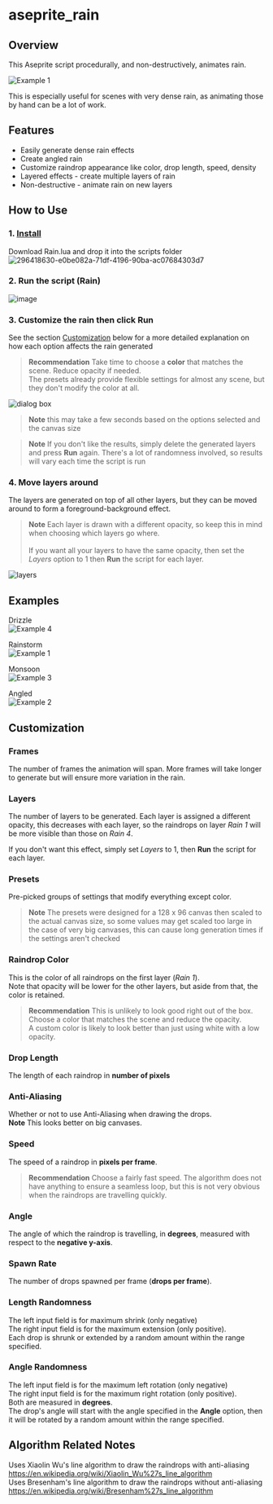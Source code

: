 # aseprite_rain
## Overview
This Aseprite script procedurally, and non-destructively, animates rain. 

![Example 1](https://github.com/Arktii/aseprite_rain/assets/72131971/4a192c47-e9b2-401a-88aa-aa7ff5bbf95b)

This is especially useful for scenes with very dense rain, as animating those by hand can be a lot of work. 

## Features
- Easily generate dense rain effects
- Create angled rain
- Customize raindrop appearance like color, drop length, speed, density
- Layered effects - create multiple layers of rain
- Non-destructive - animate rain on new layers

## How to Use
### 1. [Install](https://community.aseprite.org/t/aseprite-scripts-collection/3599)
Download Rain.lua and drop it into the scripts folder <br/>
![296418630-e0be082a-71df-4196-90ba-ac07684303d7](https://github.com/Arktii/aseprite_rain/assets/72131971/751bd94b-ae0d-4192-ac00-8195a502b25e)

### 2. Run the script (Rain)
![image](https://github.com/Arktii/aseprite_rain/assets/72131971/3d27ccb3-0269-4450-bb9c-5efcd857d4fb)

### 3. Customize the rain then click **Run**
See the section [Customization](#customization) below for a more detailed explanation on how each option affects the rain generated

> **Recommendation** Take time to choose a **color** that matches the scene. Reduce opacity if needed. <br/>
> The presets already provide flexible settings for almost any scene, but they don't modify the color at all.

![dialog box](https://github.com/Arktii/aseprite_rain/assets/72131971/9ca736b7-0cee-44b4-9aab-fa649488d51d)

> **Note** this may take a few seconds based on the options selected and the canvas size

> **Note** If you don't like the results, simply delete the generated layers and press **Run** again. There's a lot of randomness involved, so results will vary each time the script is run

### 4. Move layers around
The layers are generated on top of all other layers, but they can be moved around to form a foreground-background effect. 

> **Note** Each layer is drawn with a different opacity, so keep this in mind when choosing which layers go where. <br/><br/>
> If you want all your layers to have the same opacity, then set the *Layers* option to 1 then **Run** the script for each layer.

![layers](https://github.com/Arktii/aseprite_rain/assets/72131971/d3c7310a-2c0f-4f01-b2d1-0c2ffa0b6840)

## Examples
Drizzle <br/>
![Example 4](https://github.com/Arktii/aseprite_rain/assets/72131971/d88ccf70-49c9-4371-97b2-872d7f42a593)

Rainstorm <br/>
![Example 1](https://github.com/Arktii/aseprite_rain/assets/72131971/4a192c47-e9b2-401a-88aa-aa7ff5bbf95b)

Monsoon <br/>
![Example 3](https://github.com/Arktii/aseprite_rain/assets/72131971/4e8affe0-e088-4e88-a7b1-6488eea8e8fc)

Angled <br/>
![Example 2](https://github.com/Arktii/aseprite_rain/assets/72131971/824265d4-16c9-406e-93a2-8507a2e2c566)

## Customization
### Frames
The number of frames the animation will span. More frames will take longer to generate but will ensure more variation in the rain.

### Layers
The number of layers to be generated. Each layer is assigned a different opacity, this decreases with each layer, so the raindrops on layer *Rain 1* will be more visible than those on *Rain 4*.

If you don't want this effect, simply set *Layers* to 1, then **Run** the script for each layer.

### Presets
Pre-picked groups of settings that modify everything except color.

> **Note** The presets were designed for a 128 x 96 canvas then scaled to the actual canvas size,
> so some values may get scaled too large in the case of very big canvases, this can cause long generation times if the settings aren't checked

### Raindrop Color
This is the color of all raindrops on the first layer (*Rain 1*).  <br/>
Note that opacity will be lower for the other layers, but aside from that, the color is retained.

> **Recommendation** This is unlikely to look good right out of the box. Choose a color that matches the scene and reduce the opacity. <br/>
> A custom color is likely to look better than just using white with a low opacity.

### Drop Length
The length of each raindrop in **number of pixels**

### Anti-Aliasing
Whether or not to use Anti-Aliasing when drawing the drops. <br/>
**Note** This looks better on big canvases.

### Speed
The speed of a raindrop in **pixels per frame**.

> **Recommendation** Choose a fairly fast speed. The algorithm does not have anything to ensure a seamless loop, but this is not very obvious when the raindrops are travelling quickly.

### Angle
The angle of which the raindrop is travelling, in **degrees**, measured with respect to the **negative y-axis**.

### Spawn Rate
The number of drops spawned per frame (**drops per frame**).

### Length Randomness
The left input field is for maximum shrink (only negative) <br/>
The right input field is for the maximum extension (only positive). <br/>
Each drop is shrunk or extended by a random amount within the range specified.

### Angle Randomness
The left input field is for the maximum left rotation (only negative) <br/>
The right input field is for the maximum right rotation (only positive). <br/>
Both are measured in **degrees**. <br/>
The drop's angle will start with the angle specified in the **Angle** option, then it will be rotated by a random amount within the range specified.

## Algorithm Related Notes
Uses Xiaolin Wu's line algorithm to draw the raindrops with anti-aliasing https://en.wikipedia.org/wiki/Xiaolin_Wu%27s_line_algorithm <br>
Uses Bresenham's line algorithm to draw the raindrops without anti-aliasing https://en.wikipedia.org/wiki/Bresenham%27s_line_algorithm <br>
